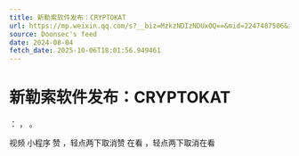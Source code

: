 ```yaml
---
title: 新勒索软件发布：CRYPTOKAT
url: https://mp.weixin.qq.com/s?__biz=MzkzNDIzNDUxOQ==&mid=2247487506&idx=3&sn=6e5b3f6eef5cc384a8cd5127f16fba3a
source: Doonsec's feed
date: 2024-08-04
fetch_date: 2025-10-06T18:01:56.949461
---
```


# 新勒索软件发布：CRYPTOKAT

：
，
。

视频
小程序
赞
，轻点两下取消赞
在看
，轻点两下取消在看